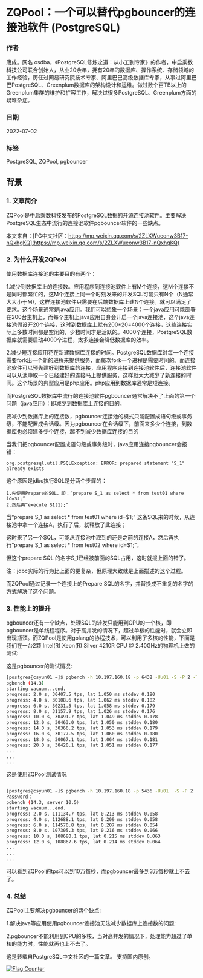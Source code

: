 # ZQPool：一个可以替代pgbouncer的连接池软件 (PostgreSQL)

### 作者

唐成。网名 osdba，《PostgreSQL修炼之道：从小工到专家》的作者，中启乘数科技公司联合创始人，从业20余年，拥有20年的数据库、操作系统、存储领域的工作经验，历任过网易研究院技术专家、阿里巴巴高级数据库专家，从事过阿里巴巴PostgreSQL、Greenplum数据库的架构设计和运维。做过数个百TB以上的Greenplum集群的维护和扩容工作，解决过很多PostgreSQL、Greenplum方面的疑难杂症。

### 日期

2022-07-02

### 标签

PostgreSQL, ZQPool, pgbouncer

## 背景

### 1. 文章简介

ZQPool是中启乘数科技发布的PostgreSQL数据的开源连接池软件。主要解决PostgreSQL生态中流行的连接池软件pgbouncer软件的一些缺点。

本文来自：[PG中文社区：https://mp.weixin.qq.com/s/2ZLXWueonw3B17-nQxhgKQ](https://mp.weixin.qq.com/s/2ZLXWueonw3B17-nQxhgKQ)

### 2. 为什么开发ZQPool

使用数据库连接池的主要目的有两个：

1.减少到数据库上的连接数。应用程序到连接池软件上有M个连接，这M个连接不是同时都繁忙的，这M个连接上同一个时刻发来的并发SQL可能只有N个（N通常大大小于M)，这样连接池软件只需要在后端数据库上建N个连接。就可以满足了要求。这个场景通常是java应用。我们可以想象一个场景：一个java应用可能部署在200台主机上，而每个主机上java应用自身会开启一个java连接池，这个java连接池假设开20个连接，这时到数据库上就有200*20=4000个连接，这些连接实际上多数时间都是空闲的，少数时间才是活跃的。4000个连接，PostgreSQL数据库就需要启动4000个进程，太多连接会降低数据库的效率。

2.减少短连接应用花在新建数据库连接的时间。PostgreSQL数据库对每一个连接需要fork出一个新的进程来提供服务，而每次fork一个进程是需要时间的。而连接池软件可以预先建好到数据库的连接，应用程序连接到连接池软件后，连接池软件可以从池中取一个已经建好的连接马上提供服务，这样就大大减少了新连接的时间。这个场景的典型应用是php应用。php应用到数据库通常是短连接。

而PostgreSQL数据库中流行的连接池软件pgbouncer通常解决不了上面的第一个问题（java应用）：即减少到数据库上连接的目的。

要减少到数据库上的连接数，pgbouncer连接池的模式只能配置成语句级或事务级，不能配置成会话级。因为pgbouncer在会话级下，前面来多少个连接，到数据库也必须建多少个连接，起不到减少数据库连接的目的

当我们把pgbouncer配置成语句级或事务级时，java应用连接pgbouncer会报错：

`org.postgresql.util.PSQLException: ERROR: prepared statement "S_1" already exists`

这个原因是jdbc执行SQL是分两个步骤的：  
```
1.先使用Prepare的SQL，即：“prepare S_1 as select * from test01 where id=$1;”
2.然后再“execute S1(1);”
```
当“prepare S_1 as select * from test01 where id=$1;” 这条SQL来的时候，从连接池中拿一个连接A，执行了后，就释放了此连接；

这时来了另一个SQL，可能从连接池中取到的还是之前的连接A，然后再执行“prepare S_1 as select * from test02 where id=$1;”，

但这个prepare SQL 的名字S_1已经被前面的SQL占用，这时就报上面的错了。

注：jdbc实际的行为比上面的更复杂，但原理大致就是上面描述的这个过程。

而ZQPool通过记录一个连接上的Prepare SQL的名字，并替换成不重复的名字的方式解决了这个问题。

### 3. 性能上的提升

pgbouncer还有一个缺点，处理SQL的转发只能用到CPU的一个核，即pgbouncer是单线程程序。对于高并发的情况下，超过单核的性能时，就会立即出现瓶颈。而ZQPool是使用golang的协程技术，可以利用了多核的性能，下面是我们在一台2颗 Intel(R) Xeon(R) Silver 4210R CPU @ 2.40GHz的物理机上做的测试:

这是pgbouncer的测试情况:  
```bash
[postgres@csyun01 ~]$ pgbench -h 10.197.160.18 -p 6432 -Uu01 -S -P 2 -T 30 -c 32
pgbench (14.3)
starting vacuum...end.
progress: 2.0 s, 30407.5 tps, lat 1.050 ms stddev 0.180
progress: 4.0 s, 30108.6 tps, lat 1.062 ms stddev 0.182
progress: 6.0 s, 30231.5 tps, lat 1.058 ms stddev 0.179
progress: 8.0 s, 31157.9 tps, lat 1.026 ms stddev 0.176
progress: 10.0 s, 30491.7 tps, lat 1.049 ms stddev 0.178
progress: 12.0 s, 30463.0 tps, lat 1.050 ms stddev 0.180
progress: 14.0 s, 30366.2 tps, lat 1.053 ms stddev 0.179
progress: 16.0 s, 30177.5 tps, lat 1.060 ms stddev 0.180
progress: 18.0 s, 30067.1 tps, lat 1.064 ms stddev 0.181
progress: 20.0 s, 30420.1 tps, lat 1.051 ms stddev 0.177
...
...
...
```
这是使用ZQPool测试情况  
```bash

[postgres@csyun01 ~]$ pgbench -h 10.197.160.18 -p 5436 -Uu01  -S -P 2  -T 30 -c 32
Password：
pgbench (14.3, server 10.5）
starting vacuum...end.
progress: 2.0 s, 111134.7 tps, lat 0.213 ms stddev 0.058
progress: 4.0 s, 112688.1 tps, lat 0.209 ms stddev 0.058
progress: 6.0 s, 114570.8 tps, lat 0.207 ms stddev 0.054
progress: 8.0 s, 107305.3 tps, lat 0.216 ms stddev 0.066
progress: 10.0 s, 108680.1 tps, lat 0.215 ms stddev 0.063
progress: 12.0 s, 108867.6 tps, lat 0.214 ms stddev 0.064
...
...
...
```
可以看到ZQPool的tps可以到10万每秒，而pgbouncer最多到3万每秒就上不去了。

### 4. 总结

ZQPool主要解决pgbouncer的两个缺点:

1.解决java等应用使用pgbouncer连接池无法减少数据库上连接数的问题;

2.pgbouncer不能利用到CPU的多核，当对高并发的情况下，处理能力超过了单核的能力时，性能就再也上不去了。

这是转载自PostgreSQL中文社区的一篇文章。 支持国内原创。

<a rel="nofollow"  href="https://info.flagcounter.com/tFcK"><img src="https://s11.flagcounter.com/countxl/tFcK/bg_FFFFFF/txt_000000/border_CCCCCC/columns_2/maxflags_10/viewers_0/labels_1/pageviews_1/flags_0/percent_0/" alt="Flag Counter" border="0" alt="Flag Counter"  border="0"></a> 
